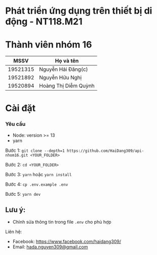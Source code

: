 # Phát triển ứng dụng trên thiết bị di động - NT118.M21

# Thành viên nhóm 16

| MSSV     | Họ và tên            |
| -------- | -------------------- |
| 19521315 | Nguyễn Hải Đăng(c)   |
| 19521892 | Nguyễn Hữu Nghị      |
| 19520894 | Hoàng Thị Diễm Quỳnh |

# Cài đặt

### Yêu cầu 

* Node: version >= 13
* yarn

Bước 1:
`git clone --depth=1 https://github.com/HaiDang309/api-nhom16.git <YOUR_FOLDER>`

Bước 2:
`cd <YOUR_FOLDER>`

Bước 3:
`yarn` hoặc `yarn install`

Bước 4:
`cp .env.example .env`

Bước 5:
`yarn dev`

## Lưu ý:
- Chỉnh sửa thông tin trong file `.env` cho phù hợp 

Liên hệ:
* Facebook: https://www.facebook.com/haidang309/
* Email: hada.nguyen309@gmail.com
